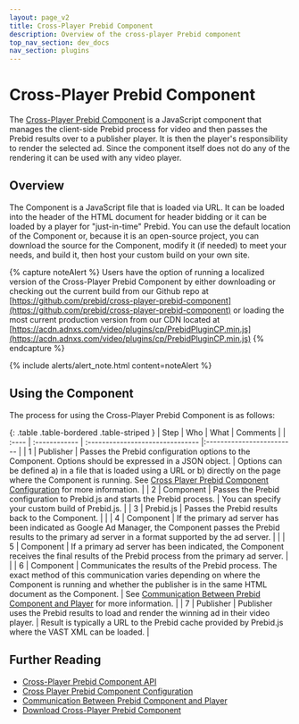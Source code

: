 ```yaml
---
layout: page_v2
title: Cross-Player Prebid Component
description: Overview of the cross-player Prebid component
top_nav_section: dev_docs
nav_section: plugins
---
```


# Cross-Player Prebid Component

The [Cross-Player Prebid Component](https://github.com/prebid/cross-player-prebid-component) is a JavaScript component that manages the client-side Prebid process for video and then passes the Prebid results over to a publisher player. It is then the player's responsibility to render the selected ad.  Since the component itself does not do any of the rendering it can be used with any video player.

## Overview

The Component is a JavaScript file that is loaded via URL.  It can be loaded into the header of the HTML document for header bidding or it can be loaded by a player for "just-in-time" Prebid.  You can use the default location of the Component or, because it is an open-source project, you can download the source for the Component, modify it (if needed) to meet your needs, and build it, then host your custom build on your own site.

{% capture noteAlert %}
Users have the option of running a localized version of the Cross-Player Prebid Component by either downloading or checking out the current build from our Github repo at [https://github.com/prebid/cross-player-prebid-component](https://github.com/prebid/cross-player-prebid-component) or loading the most current production version from our CDN located at [https://acdn.adnxs.com/video/plugins/cp/PrebidPluginCP.min.js](https://acdn.adnxs.com/video/plugins/cp/PrebidPluginCP.min.js)
{% endcapture %}

{% include alerts/alert_note.html content=noteAlert %}


## Using the Component

The process for using the Cross-Player Prebid Component is as follows:

{: .table .table-bordered .table-striped }
| Step | Who | What | Comments |
| :---- | :------------ | :------------------------------- |:------------------------- |
| 1 | Publisher | Passes the Prebid configuration options to the Component. Options should be expressed in a JSON object. | Options can be defined a) in a file that is loaded using a URL or b) directly on the page where the Component is running. See [Cross Player Prebid Component Configuration]({{site.baseurl}}/dev-docs/plugins/cross-player-prebid-component/cross-player-config.html) for more information. |
| 2 | Component | Passes the Prebid configuration to Prebid.js and starts the Prebid process. | You can specify your custom build of Prebid.js. |
| 3 | Prebid.js | Passes the Prebid results back to the Component. | |
| 4 | Component | If the primary ad server has been indicated as Google Ad Manager, the Component passes the Prebid results to the primary ad server in a format supported by the ad server. | |
| 5 | Component | If a primary ad server has been indicated, the Component receives the final results of the Prebid process from the primary ad server. | |
| 6 | Component | Communicates the results of the Prebid process. The exact method of this communication varies depending on where the Component is running and whether the publisher is in the same HTML document as the Component. | See [Communication Between Prebid Component and Player]({{site.baseurl}}/dev-docs/plugins/cross-player-prebid-component/cross-player-communication.html) for more information. |
| 7 | Publisher | Publisher uses the Prebid results to load and render the winning ad in their video player. | Result is typically a URL to the Prebid cache provided by Prebid.js where the VAST XML can be loaded. |

## Further Reading

- [Cross-Player Prebid Component API]({{site.baseurl}}/dev-docs/plugins/cross-player-prebid-component/cross-player-api.html)
- [Cross Player Prebid Component Configuration]({{site.baseurl}}/dev-docs/plugins/cross-player-prebid-component/cross-player-config.html)
- [Communication Between Prebid Component and Player]({{site.baseurl}}/dev-docs/plugins/cross-player-prebid-component/cross-player-communication.html)
- [Download Cross-Player Prebid Component](https://github.com/prebid/cross-player-prebid-component)
